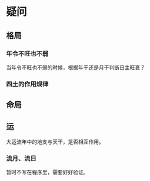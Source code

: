 # 疑问

## 格局

### 年令不旺也不弱

当年令不旺也不弱的时候，根据年干还是月干判断日主旺衰？

### 四土的作用规律

## 命局

## 运

大运流年中的地支与天干，是否相互作用。

### 流月、流日

暂时不写在程序里，需要好好验证。